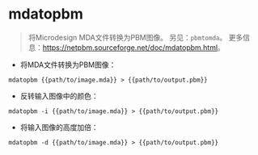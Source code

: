 # mdatopbm

> 将Microdesign MDA文件转换为PBM图像。
> 另见：`pbmtomda`。
> 更多信息：<https://netpbm.sourceforge.net/doc/mdatopbm.html>。

- 将MDA文件转换为PBM图像：

`mdatopbm {{path/to/image.mda}} > {{path/to/output.pbm}}`

- 反转输入图像中的颜色：

`mdatopbm -i {{path/to/image.mda}} > {{path/to/output.pbm}}`

- 将输入图像的高度加倍：

`mdatopbm -d {{path/to/image.mda}} > {{path/to/output.pbm}}`